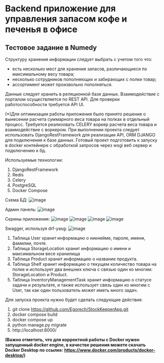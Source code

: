 <h1>Backend приложение для управления запасом кофе и печенья в офисе</h1>
<h2>Тестовое задание в Numedy</h2>

Структуру хранения информации следует выбрать с учетом того что: 
* есть несколько мест для хранения запасов, различающиеся по максимальному весу товара; 
* несколько сотрудников пополняющих и забирающих с полки товар; 
* ассортимент может произвольно пополняться.

Данные следует хранить в реляционной базе данных. 
Взаимодействие с порталом осуществляется по REST API. Для проверки работоспособности требуется API UI.

(*)Для оптимизации работы приложения было принято решение о вынесении расчета суммарного веса товара на полках в отдельный процесс. Требуется реализовать CELERY воркер расчета веса товара и взаимодействие с воркером.
При выполнении проекта следует использовать DjangoRestFramework для реализации API, ORM DJANGO для подключения к базе данных. Готовый проект подготовить к запуску в docker контейнере с обработкой запросов через wsgi веб сервер и подключению к бд.



Используемые технологии:
1) DjangoRestFramework
2) Redis
3) Celery
4) PostgreSQL
5) Docker Compose

Схема БД:
![image](https://github.com/Egorech/StockKeeperApp/assets/90097022/f79e0fd0-23c6-4d03-b72c-04816cc39aa0)

Админ панель:
![image](https://github.com/Egorech/StockKeeperApp/assets/90097022/2e6b2d3e-c5eb-4e5a-94cb-b54f1275e961)

Скрины приложения:
![image](https://github.com/Egorech/StockKeeperApp/assets/90097022/08fb0ff7-5549-4155-8ce0-8185768d0d27)
![image](https://github.com/Egorech/StockKeeperApp/assets/90097022/16a86446-9bed-45fc-8932-1110347ee3c3)
![image](https://github.com/Egorech/StockKeeperApp/assets/90097022/257ca8bb-873e-4b58-936e-c014e775c18f)
![image](https://github.com/Egorech/StockKeeperApp/assets/90097022/a0a0fc7c-cbca-4cfc-83b8-6fd2b3aebed4)

Swagger, используя drf-yasg:
![image](https://github.com/Egorech/StockKeeperApp/assets/90097022/a7051e67-73a5-425c-b459-cb420e2ea8a6)


1) Таблица User хранит информацию о никнейме, пароле, имени, фамилии, почте.
2) Таблица StorageLocation хранит информацию о имени и максимальном весе хранилища
3) Таблица Product хранит информацию о название продукта.
4) Таблица Shelf хранит информацию о текущем количество товара на полке и использует два внешних ключа с связью один ко многим: StorageLocation и Product.
5) Таблица InventoryManagementTask хранит информацию о статусе задачи и результате, и также использует связь один ко многим с User, так как один пользователь может иметь много задач.

Для запуска проекта нужно будет сделать следующие действия:
1) git clone https://github.com/Egorech/StockKeeperApp.git
2) docker compose build
3) docker compose up
4) python manage.py migrate
5) http://localhost:8000/

<strong>(Важно отметить, что для корректной работы с Docker нужен запущенный docker engine, в качестве решения можете скачать Docker Desktop по ссылке: https://www.docker.com/products/docker-desktop/)</strong>
